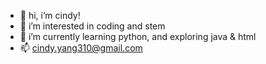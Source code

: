 - 👋 hi, i’m cindy!
- 👀 i’m interested in coding and stem 
- 🌱 i’m currently learning python, and exploring java & html
- 📫 cindy.yang310@gmail.com

<!---
cindy-y1/cindy-y1 is a ✨ special ✨ repository because its `README.md` (this file) appears on your GitHub profile.
You can click the Preview link to take a look at your changes.
--->

